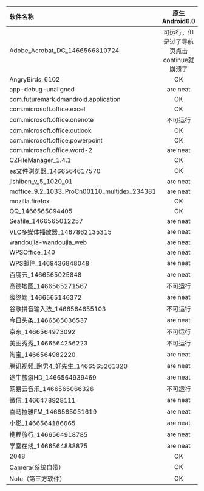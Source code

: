 | 软件名称  | 原生Android6.0  | multiwindow6.0 |
| :------------ |:---------------:| :-----:|
| Adobe_Acrobat_DC_1466566810724      | 可运行，但是过了导航页点击continue就崩溃了 | $1600 |
| AngryBirds_6102      | OK        |   $12 |
| app-debug-unaligned | are neat        |    $1 |
| com.futuremark.dmandroid.application | OK        |    $1 |
| com.microsoft.office.excel | OK        |    $1 |
| com.microsoft.office.onenote | 不可运行        |    $1 |
| com.microsoft.office.outlook | OK        |    $1 |
| com.microsoft.office.powerpoint | OK        |    $1 |
| com.microsoft.office.word-2 | are neat        |    $1 |
| CZFileManager_1.4.1 | OK        |    $1 |
| es文件浏览器_1466564617570 | OK        |    $1 |
| jishiben_v_5_1020_01 | are neat        |    $1 |
| moffice_9.2_1033_ProCn00110_multidex_234381 | are neat        |    $1 |
| mozilla.firefox | OK        |    $1 |
| QQ_1466565094405 | OK        |    $1 |
| Seafile_1466565012257 | are neat        |    $1 |
| VLC多媒体播放器_1467862135315 | are neat        |    $1 |
| wandoujia-wandoujia_web | are neat        |    $1 |
| WPSOffice_140 | are neat        |    $1 |
| WPS邮件_1469436848048 | are neat        |    $1 |
| 百度云_1466565025848 | are neat        |    $1 |
| 高德地图_1466565271567 | 不可运行        |    $1 |
| 级终端_1466565146372 | are neat        |    $1 |
| 谷歌拼音输入法_1466564655103 | 不可运行        |    $1 |
| 今日头条_1466565036537 | are neat        |    $1 |
| 京东_1466564973092 | 不可运行        |    $1 |
| 美图秀秀_1466564256223 | 不可运行        |    $1 |
| 淘宝_1466564982220 | are neat        |    $1 |
| 腾讯视频_跑男4_好先生_1466565261320 | are neat        |    $1 |
| 途牛旅游HD_1466564939469 | are neat        |    $1 |
| 网易云音乐_1466565066326 | 不可运行        |    $1 |
| 微信_1466478928111 | are neat        |    $1 |
| 喜马拉雅FM_1466565051619 | are neat        |    $1 |
| 小影_1466564186665 | are neat        |    $1 |
| 携程旅行_1466564918785 | are neat        |    $1 |
| 学堂在线_1466564888875 | are neat        |    $1 |
| 2048 | OK        |    $1 |
| Camera(系统自带） | OK        |    $1 |
| Note（第三方软件） | OK        |    $1 |
